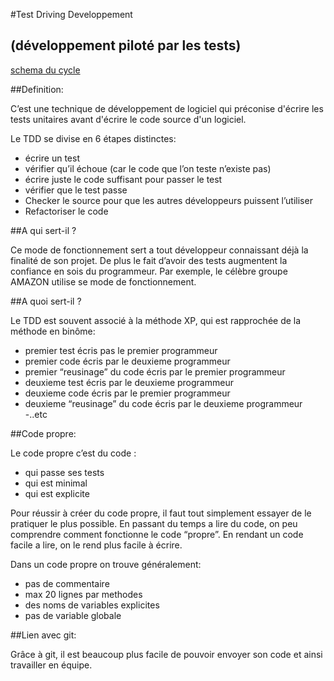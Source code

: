 #Test Driving Developpement <h2>(développement piloté par les tests)</h2>

[schema du cycle](http://www.elinext.com/images/articles/1330077259jpg)

##Definition:

 C’est une technique de développement de logiciel qui préconise d'écrire les tests unitaires avant d'écrire le code source d'un logiciel.
 
 <p>Le TDD se divise en 6 étapes distinctes:
 
- écrire un test
- vérifier qu’il échoue (car le code que l’on teste n’existe pas)
- écrire juste le code suffisant pour passer le test
- vérifier que le test passe
- Checker le source pour que les autres développeurs puissent l’utiliser
- Refactoriser le code</p>

##A qui sert-il ?

Ce mode de fonctionnement sert a tout développeur connaissant déjà la finalité de son projet. De plus le fait d’avoir des tests augmentent la confiance en sois du programmeur. Par exemple, le célèbre groupe AMAZON utilise se mode de fonctionnement.

##A quoi sert-il ?

Le TDD est souvent associé à la méthode XP, qui est rapprochée de la méthode en binôme:

- premier test écris pas le premier programmeur
- premier code écris par le deuxieme programmeur
- premier “reusinage” du code écris par le premier programmeur
- deuxieme test écris par le deuxieme programmeur
- deuxieme code écris par le premier programmeur
- deuxieme “reusinage” du code écris par le deuxieme programmeur
-..etc

##Code propre:
	
Le code propre c’est du code :

- qui passe ses tests
- qui est minimal
- qui est explicite

Pour réussir à créer du code propre, il faut tout simplement essayer de le pratiquer le plus possible. En passant du temps a lire du code, on peu comprendre comment fonctionne le code “propre”. En rendant un code facile a lire, on le rend plus facile à écrire.

Dans un code propre on trouve généralement:

- pas de commentaire
- max 20 lignes par methodes
- des noms de variables explicites
- pas de variable globale

##Lien avec git:

Grâce à git, il est beaucoup plus facile de pouvoir envoyer son code et ainsi  travailler en équipe. 
